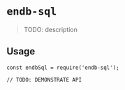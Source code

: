 # `endb-sql`

> TODO: description

## Usage

```
const endbSql = require('endb-sql');

// TODO: DEMONSTRATE API
```
